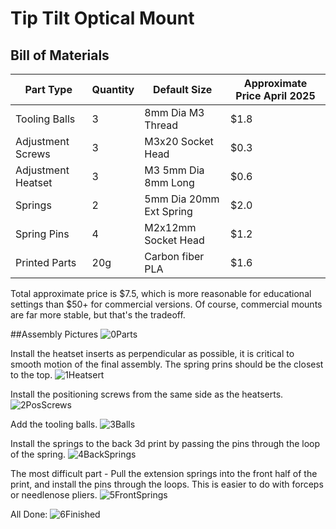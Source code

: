 # Tip Tilt Optical Mount

## Bill of Materials

|Part Type         |Quantity|Default Size           |Approximate Price April 2025|
|------------------|--------|-----------------------|----------------------------|
|Tooling Balls     |3       |8mm Dia M3 Thread      |$1.8                        |
|Adjustment Screws |3       |M3x20 Socket Head      |$0.3                        |
|Adjustment Heatset|3       |M3 5mm Dia 8mm Long    |$0.6                        |
|Springs           |2       |5mm Dia 20mm Ext Spring|$2.0                        |
|Spring Pins       |4       |M2x12mm Socket Head    |$1.2                        |
|Printed Parts     |20g     |Carbon fiber PLA       |$1.6                        |

Total approximate price is $7.5, which is more reasonable for educational settings than $50+ for commercial versions.
Of course, commercial mounts are far more stable, but that's the tradeoff.

##Assembly Pictures
![0Parts](https://github.com/user-attachments/assets/4c487516-8c4e-424a-8105-67c77e2fe148)

Install the heatset inserts as perpendicular as possible, it is critical to smooth motion of the final assembly. The spring prins should be the closest to the top.
![1Heatsert](https://github.com/user-attachments/assets/b3659b43-3131-4969-b158-f888a3e84368)

Install the positioning screws from the same side as the heatserts.
![2PosScrews](https://github.com/user-attachments/assets/80e21786-60e4-4f43-a703-5b9d30ca51ca)

Add the tooling balls.
![3Balls](https://github.com/user-attachments/assets/b58e05e7-d17d-4dbf-ad91-e5ac1d8a9729)

Install the springs to the back 3d print by passing the pins through the loop of the spring.
![4BackSprings](https://github.com/user-attachments/assets/86b5cc9d-4c95-498b-87e7-5807653e49bf)

The most difficult part - Pull the extension springs into the front half of the print, and install the pins through the loops. This is easier to do with forceps or needlenose pliers.
![5FrontSprings](https://github.com/user-attachments/assets/adab8746-d638-441a-b862-35c593d30c1e)

All Done:
![6Finished](https://github.com/user-attachments/assets/27e1b37a-244e-46a0-bb00-fbc5f74154b1)



